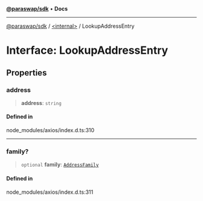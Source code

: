 [**@paraswap/sdk**](../../README.md) • **Docs**

***

[@paraswap/sdk](../../globals.md) / [\<internal\>](../README.md) / LookupAddressEntry

# Interface: LookupAddressEntry

## Properties

### address

> **address**: `string`

#### Defined in

node\_modules/axios/index.d.ts:310

***

### family?

> `optional` **family**: [`AddressFamily`](../type-aliases/AddressFamily.md)

#### Defined in

node\_modules/axios/index.d.ts:311
